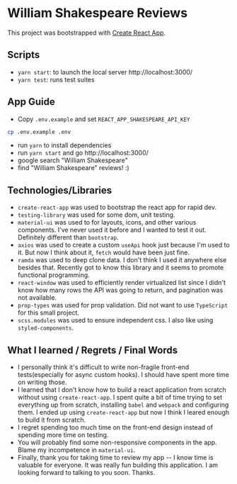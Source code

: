 # William Shakespeare Reviews

This project was bootstrapped with [Create React App](https://github.com/facebook/create-react-app).

## Scripts
- `yarn start`: to launch the local server http://localhost:3000/
- `yarn test`: runs test suites

## App Guide
- Copy `.env.example` and set `REACT_APP_SHAKESPEARE_API_KEY`

```bash
cp .env.example .env
```
- run `yarn` to install dependencies
- run `yarn start` and go http://localhost:3000/
- google search "William Shakespeare"
- find "William Shakespeare" reviews! :)

## Technologies/Libraries
- `create-react-app` was used to bootstrap the react app for rapid dev.
- `testing-library` was used for some dom, unit testing.
- `material-ui` was used to for layouts, icons, and other various components. I've never used it before and I wanted to test it out. Definitely different than `bootstrap`.
- `axios` was used to create a custom `useApi` hook just because I'm used to it. But now I think about it, `fetch` would have been just fine.
- `ramda` was used to deep clone data. I don't think I used it anywhere else besides that. Recently got to know this library and it seems to promote functional programming.
- `react-window` was used to efficiently render virtualized list since I didn't know how many rows the API was going to return, and pagination was not available.
- `prop-types` was used for prop validation. Did not want to use `TypeScript` for this small project.
- `scss.modules` was used to ensure independent css. I also like using `styled-components`.

## What I learned / Regrets / Final Words
- I personally think it's difficult to write non-fragile front-end tests(especially for async custom hooks). I should have spent more time on writing those.
- I learned that I don't know how to build a react application from scratch without using `create-react-app`. I spent quite a bit of time trying to set everything up from scratch, installing `babel` and `webpack` and configuring them. I ended up using `create-react-app` but now I think I leared enough to build it from scratch.
- I regret spending too much time on the front-end design instead of spending more time on testing.
- You will probably find some non-responsive components in the app. Blame my incompetence in `material-ui`.
- Finally, thank you for taking time to review my app -- I know time is valuable for everyone. It was really fun building this application. I am looking forward to talking to you soon. Thanks.